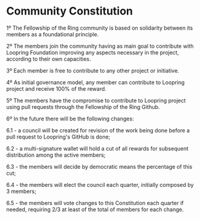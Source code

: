 # Community Constitution

1º The Fellowship of the Ring community is based on solidarity between its members as a foundational principle.

2º The members join the community having as main goal to contribute with Loopring Foundation improving any aspects necessary in the project, according to their own capacities.

3º Each member is free to contribute to any other project or initiative.

4º As initial governance model, any member can contribute to Loopring project and receive 100% of the reward.

5º The members have the compromise to contribute to Loopring project using pull requests through the Fellowship of the Ring Github.

6º In the future there will be the following changes:

  6.1 - a council will be created for revision of the work being done before a pull request to Loopring's GitHub is done;

  6.2 - a multi-signature wallet will hold a cut of all rewards for subsequent distribution among the active members;

  6.3 - the members will decide by democratic means the percentage of this cut;

  6.4 - the members will elect the council each quarter, initially composed by 3 members;

  6.5 - the members will vote changes to this Constitution each quarter if needed, requiring 2/3 at least of the total of members for each change.

